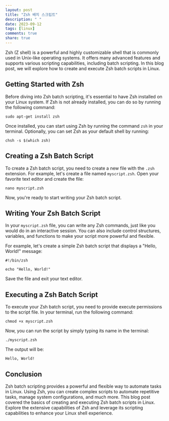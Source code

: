```yaml
---
layout: post
title: "Zsh 배치 스크립트"
description: " "
date: 2023-09-12
tags: [linux]
comments: true
share: true
---
```


Zsh (Z shell) is a powerful and highly customizable shell that is commonly used in Unix-like operating systems. It offers many advanced features and supports various scripting capabilities, including batch scripting. In this blog post, we will explore how to create and execute Zsh batch scripts in Linux.

## Getting Started with Zsh

Before diving into Zsh batch scripting, it's essential to have Zsh installed on your Linux system. If Zsh is not already installed, you can do so by running the following command:

```shell
sudo apt-get install zsh
```

Once installed, you can start using Zsh by running the command `zsh` in your terminal. Optionally, you can set Zsh as your default shell by running:

```shell
chsh -s $(which zsh)
```

## Creating a Zsh Batch Script

To create a Zsh batch script, you need to create a new file with the `.zsh` extension. For example, let's create a file named `myscript.zsh`. Open your favorite text editor and create the file:

```shell
nano myscript.zsh
```

Now, you're ready to start writing your Zsh batch script.

## Writing Your Zsh Batch Script

In your `myscript.zsh` file, you can write any Zsh commands, just like you would do in an interactive session. You can also include control structures, variables, and functions to make your script more powerful and flexible.

For example, let's create a simple Zsh batch script that displays a "Hello, World!" message:

```shell
#!/bin/zsh

echo "Hello, World!"
```

Save the file and exit your text editor.

## Executing a Zsh Batch Script

To execute your Zsh batch script, you need to provide execute permissions to the script file. In your terminal, run the following command:

```shell
chmod +x myscript.zsh
```

Now, you can run the script by simply typing its name in the terminal:

```shell
./myscript.zsh
```

The output will be:

```
Hello, World!
```

## Conclusion

Zsh batch scripting provides a powerful and flexible way to automate tasks in Linux. Using Zsh, you can create complex scripts to automate repetitive tasks, manage system configurations, and much more. This blog post covered the basics of creating and executing Zsh batch scripts in Linux. Explore the extensive capabilities of Zsh and leverage its scripting capabilities to enhance your Linux shell experience.